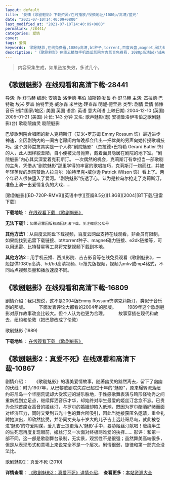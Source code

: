 ```yaml
---
layout: default
title: '爱情《歌剧魅影》下载资源/在线播放/视频地址/1080p/高清/蓝光'
date: "2021-07-10T14:40:09+0800"
last_modified_at: "2021-07-10T14:40:09+0800"
permalink: /28441/
categories: 爱情
cover:
tags: 爱情
keywords: '歌剧魅影,在线免费看,1080p高清,bt种子,torrent,百度云盘,magnet,磁力链,迅雷下载资源'
description: '《歌剧魅影》在线云播放手机西瓜影院吉吉影音免费看，1080p高清bd/hd未删减完整版和tc抢先枪版，mkv/mp4格式，附带bt/torrent种子、magnet/磁力链、百度云盘、网盘资源迅雷下载链接'
---
```


>内容采集生成，如果链接失效，多试几个。


## 《歌剧魅影》在线观看和高清下载-28441

导演: 乔·舒马赫 编剧: 安德鲁·洛伊德·韦伯 加斯顿·勒鲁 乔·舒马赫 主演: 杰拉德·巴特勒 埃米·罗森 帕特里克·威尔森 米兰达·理查森 明妮·德里弗 类型: 剧情 爱情 惊悚 音乐 制片国家/地区: 美国 英国 语言: 英语 意大利语 上映日期: 2004-12-10 (英国) 2005-01-21 (美国) 片长: 143 分钟 又名: 歌声魅影(港) 安德鲁洛伊韦伯之歌剧魅影(台) 歌剧院幽灵 剧院魅影

巴黎歌剧院合唱团的新人克莉斯汀（艾米•罗苏姆 Emmy Rossum 饰）最近进步神速，全因剧院内的一间古老房间内每晚都会传出一把优美的男声向她传授歌唱技巧。这个良师益友其实是一个人称“剧院魅影”（杰拉德•巴特勒 Gerard Butler 饰）的人，此人因样貌丑陋，自小便被父母抛弃，戴着面具隐居在剧院的地下室。“剧院魅影”内心其实深爱着克莉斯汀。 一次偶然的机会，克莉斯汀有幸担当一部歌剧的主角。凭借从“剧院魅影”那里学得的丰富的歌唱技巧，克莉斯汀一炮而红，并被年轻英俊的剧院赞助人拉乌尔（帕特里克•威尔逊 Patrick Wilson 饰）看上了。两个年轻人很快堕入了爱河。“剧院魅影”伤透了心，认为是拉乌尔抢走了克莉斯汀，准备上演一出爱情复仇的大戏……


[歌剧魅影][BD-720P-RMVB][英语中字][豆瓣8.5分][1.8GB][2004][BT下载/迅雷下载]

**下载地址**： [在线观看下载 《歌剧魅影》](https://www.btdx8.com/torrent/the_phantom_of_the_opera_2004.html) 


**无法下载?**：`如果迅雷因版权原因无法下载，关注微信公众号 `

**其他方法1**：从百度云网盘下载视频，百度云网盘支持在线观看，非会员有限制，如果能找到迅雷下载链接、bt/torrent种子、magnet磁力链接、e2dk链接等，可以用迅雷、比特彗星等工具将完整视频下载到本地。

**其他方法2**：用手机云播、西瓜影院、吉吉影音等在线免费观看《歌剧魅影》，一般提供1080p高清、hd/bd高清视频、tc抢先版视频，视频为mkv或mp4格式，不同站点视频质量和播放速度不同。


## 《歌剧魅影》在线观看和高清下载-16809

剧情介绍：我只想说，这不是2004版Emmy Rossum饰演克莉斯汀，类似于音乐剧的那版。  　　下面发表评论大都看的2004年的那版。  　　1989年这个歌剧魅影对原作故事改变比较大。但个人认为也更为合理。  　　故事穿插在现代和故去，纽约和伦敦（把巴黎改成了伦敦）


歌剧魅影 (1989)

**下载地址**： [在线观看下载 《歌剧魅影》](https://www.btbtdy.me/btdy/dy3880.html) 


## 《歌剧魅影2：真爱不死》在线观看和高清下载-10867

剧情介绍：　　《歌剧魅影》的凄美爱情故事，随著幽灵的黯然离去，留下了幽幽的伏线：时为1907年，从巴黎歌剧院失踪已超过十年的“魅影"，原来辗转流落纽约哥尼岛一个华丽荒诞却大受欢迎的游乐胜地，于性感歌舞表演与畸形怪物秀之间重新找到立足点，继续挥洒音乐才华，却始终对毕生最爱的姬丝汀念念不忘。已贵为全球首席女高音的姬丝汀，与罗尔的婚姻却陷入低潮，既因为罗尔酗酒好赌而面对经济压力，同时又受到五光十色的舞台所吸引，因此当她接获匿名邀请，重金礼聘她演出，即欣然接受，并带同丈夫与十岁大的儿子吉士远赴哥尼岛，就此被卷进‘魅影’的夺爱阴谋，爱儿吉士提更落入‘魅影’手中，要胁姬丝汀献唱！缠绕半生的生死恋再度复现眼前，姬丝汀又一次面对终极两难爱的抉择……  影评：和第一部不同，这一部是歌剧舞台录制，无实景，观赏性不是很强；虽然舞美高端很多，但是从表现形式和意境上来说完全不是一个层次。剧情很弱，旋律和第一部完全没法比。


歌剧魅影2：真爱不死 (2010)

**详情查看**： [《歌剧魅影2：真爱不死》详情介绍](/movie/10867/)， **查看更多**：[本站资源大全](/movie/t/all/)


